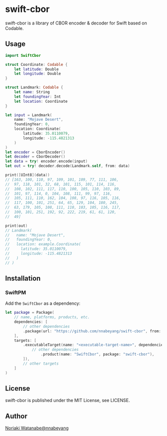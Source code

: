 # swift-cbor

swift-cbor is a library of CBOR encoder & decoder for Swift based on Codable.

## Usage

```swift
import SwiftCbor

struct Coordinate: Codable {
    let latitude: Double
    let longitude: Double
}

struct Landmark: Codable {
    let name: String
    let foundingYear: Int
    let location: Coordinate
}

let input = Landmark(
    name: "Mojave Desert",
    foundingYear: 0,
    location: Coordinate(
        latitude: 35.0110079,
        longitude: -115.4821313
    )
)
let encoder = CborEncoder()
let decoder = CborDecoder()
let data = try! encoder.encode(input)
let out = try! decoder.decode(Landmark.self, from: data)

print([UInt8](data))
// [163, 100, 110, 97, 109, 101, 109, 77, 111, 106,
//  97, 118, 101, 32, 68, 101, 115, 101, 114, 116,
//  108, 102, 111, 117, 110, 100, 105, 110, 103, 89,
//  101, 97, 114, 0, 104, 108, 111, 99, 97, 116,
//  105, 111, 110, 162, 104, 108, 97, 116, 105, 116,
//  117, 100, 101, 251, 64, 65, 129, 104, 180, 245,
//  63, 179, 105, 108, 111, 110, 103, 105, 116, 117,
//  100, 101, 251, 192, 92, 222, 219, 61, 61, 120,
//  49]

print(out)
// Landmark(
//   name: "Mojave Desert",
//   foundingYear: 0,
//   location: example.Coordinate(
//     latitude: 35.0110079,
//     longitude: -115.4821313
//   )
// )
```

## Installation

### SwiftPM

Add the `SwiftCbor` as a dependency:

```swift
let package = Package(
    // name, platforms, products, etc.
    dependencies: [
        // other dependencies
        .package(url: "https://github.com/nnabeyang/swift-cbor", from: "0.0.4"),
    ],
    targets: [
        .executableTarget(name: "<executable-target-name>", dependencies: [
            // other dependencies
                .product(name: "SwiftCbor", package: "swift-cbor"),
        ]),
        // other targets
    ]
)
```

## License

swift-cbor is published under the MIT License, see LICENSE.

## Author
[Noriaki Watanabe@nnabeyang](https://bsky.app/profile/did:plc:bnh3bvyqr3vzxyvjdnrrusbr)
